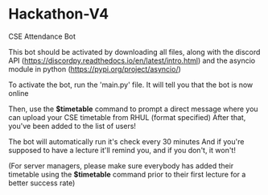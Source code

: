 # Hackathon-V4

CSE Attendance Bot

This bot should be activated by downloading all files, along with the discord API (https://discordpy.readthedocs.io/en/latest/intro.html) and the asyncio module in python (https://pypi.org/project/asyncio/)

To activate the bot, run the 'main.py' file. It will tell you that the bot is now online

Then, use the __$timetable__ command to prompt a direct message where you can upload your CSE timetable from RHUL (format specified)
After that, you've been added to the list of users!

The bot will automatically run it's check every 30 minutes
And if you're supposed to have a lecture it'll remind you, and if you don't, it won't!

(For server managers, please make sure everybody has added their timetable using the __$timetable__ command prior to their first lecture for a better success rate)

